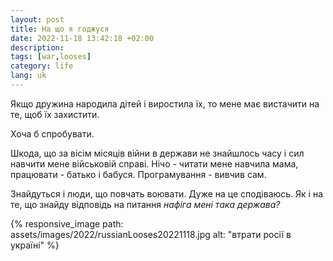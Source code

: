 ```yaml
---
layout: post
title: На що я годжуся
date: 2022-11-18 13:42:18 +02:00
description: 
tags: [war,looses]
category: life
lang: uk
---
```


Якщо дружина народила дітей і виростила їх, то мене має вистачити на те, щоб їх захистити.

Хоча б спробувати.

Шкода, що за вісім місяців війни в держави не знайшлось часу і сил навчити мене військовій справі.
Нічо - читати мене навчила мама, працювати - батько і бабуся. Програмування - вивчив сам. 

Знайдуться і люди, що повчать воювати.
Дуже на це сподіваюсь.
Як і на те, що знайду відповідь на питання _нафіга мені така держава?_

{% responsive_image path: assets/images/2022/russianLooses20221118.jpg alt: "втрати росії в україні" %}
